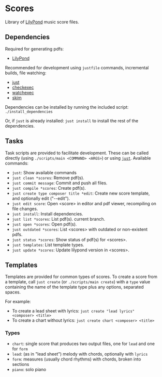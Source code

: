 # Scores

Library of [LilyPond](https://lilypond.org/) music score files.

## Dependencies

Required for generating pdfs:

- [LilyPond](https://lilypond.org/ "lilypond")

Recommended for development using `justfile` commands, incremental builds, file
watching:

- [just](https://just.systems/man/en/ "just")
- [checkexec](https://github.com/kurtbuilds/checkexec "checkexec")
- [watchexec](https://watchexec.github.io/ "watchexec")
- [skim](https://skim-app.sourceforge.io/ "skim")

Dependencies can be installed by running the included script:
`./install_dependencies`

Or, if `just` is already installed: `just install` to install the rest of the
dependencies.

## Tasks

Task scripts are provided to facilitate development. These can be called
directly (using `./scripts/main <COMMAND> <ARGS>`) or using
[`just`](https://just.systems/man/en/ "just"). Available commands:

- `just`: Show available commands
- `just clean *scores`: Remove pdf(s).
- `just commit message`: Commit and push all files.
- `just compile *scores`: Create pdf(s).
- `just create type composer title *edit`: Create new score template, and
  optionally edit ("--edit").
- `just edit score`: Open \<score\> in editor and pdf viewer, recompiling on
  file changes.
- `just install`: Install dependencies.
- `just list *scores`: List pdf(s).
  current branch.
- `just open *scores`: Open pdf(s).
- `just outdated *scores`: List \<scores\> with outdated or non-existent pdfs.
- `just status *scores`: Show status of pdf(s) for \<scores\>.
- `just templates`: List template types.
- `just update *scores`: Update lilypond version in \<scores\>.

## Templates

Templates are provided for common types of scores. To create a score from a
template, call `just create` (or `./scripts/main create`) with a `type` value
containing the name of the template type plus any options, separated spaces.

For example:

- To create a lead sheet with lyrics: `just create "lead lyrics" <composer> <title>`
- To create a chart without lyrics: `just create chart <composer> <title>`

### Types

- `chart`: single score that produces two output files, one for `lead` and one
  for `form`
- `lead`: (as in "lead sheet") melody with chords, optionally with `lyrics`
- `form`: measures (usually chord rhythms) with chords, broken into sections
- `piano`: solo piano
